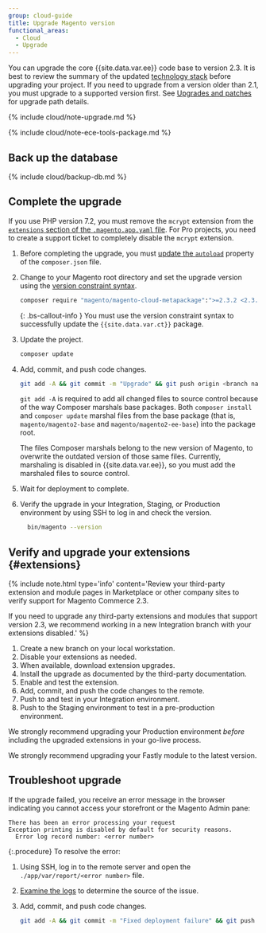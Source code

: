 ```yaml
---
group: cloud-guide
title: Upgrade Magento version
functional_areas:
  - Cloud
  - Upgrade
---
```


You can upgrade the core {{site.data.var.ee}} code base to version 2.3. It is best to review the summary of the updated [technology stack]({{site.baseurl}}/guides/v2.3/install-gde/system-requirements-tech.html) before upgrading your project. If you need to upgrade from a version older than 2.1, you must upgrade to a supported version first. See [Upgrades and patches]({{page.baseurl}}/cloud/project/project-upgrade-parent.html) for upgrade path details.

{% include cloud/note-upgrade.md %}

{% include cloud/note-ece-tools-package.md %}

## Back up the database

{% include cloud/backup-db.md %}

## Complete the upgrade

If you use PHP version 7.2, you must remove the `mcrypt` extension from the [`extensions` section of the `.magento.app.yaml` file]({{page.baseurl}}/cloud/project/project-conf-files_magento-app.html#configure-php-options). For Pro projects, you need to create a support ticket to completely disable the `mcrypt` extension.

1.  Before completing the upgrade, you must [update the `autoload`]({{page.baseurl}}/comp-mgr/cli/cli-upgrade.html#update-autoload) property of the `composer.json` file.

1.  Change to your Magento root directory and set the upgrade version using the [version constraint syntax]({{page.baseurl}}/cloud/project/ece-tools-upgrade-project.html#metapackage).

    ```bash
    composer require "magento/magento-cloud-metapackage":">=2.3.2 <2.3.3" --no-update
    ```

    {: .bs-callout-info }
    You must use the version constraint syntax to successfully update the `{{site.data.var.ct}}` package.

1.  Update the project.

    ```bash
    composer update
    ```

1.  Add, commit, and push code changes.

    ```bash
    git add -A && git commit -m "Upgrade" && git push origin <branch name>
    ```

    `git add -A` is required to add all changed files to source control because of the way Composer marshals base packages. Both `composer install` and `composer update` marshal files from the base package (that is, `magento/magento2-base` and `magento/magento2-ee-base`) into the package root.

    The files Composer marshals belong to the new version of Magento, to overwrite the outdated version of those same files. Currently, marshaling is disabled in {{site.data.var.ee}}, so you must add the marshaled files to source control.

1.  Wait for deployment to complete.

1.  Verify the upgrade in your Integration, Staging, or Production environment by using SSH to log in and check the version.

    ```bash
      bin/magento --version
    ```

## Verify and upgrade your extensions {#extensions}

{%
include note.html
type='info'
content='Review your third-party extension and module pages in Marketplace or other company sites to verify support for Magento Commerce 2.3.

If you need to upgrade any third-party extensions and modules that support version 2.3, we recommend working in a new Integration branch with your extensions disabled.'
%}

1.  Create a new branch on your local workstation.
1.  Disable your extensions as needed.
1.  When available, download extension upgrades.
1.  Install the upgrade as documented by the third-party documentation.
1.  Enable and test the extension.
1.  Add, commit, and push the code changes to the remote.
1.  Push to and test in your Integration environment.
1.  Push to the Staging environment to test in a pre-production environment.

We strongly recommend upgrading your Production environment _before_ including the upgraded extensions in your go-live process.

We strongly recommend upgrading your Fastly module to the latest version.

## Troubleshoot upgrade

If the upgrade failed, you receive an error message in the browser indicating you cannot access your storefront or the Magento Admin pane:

```terminal
There has been an error processing your request
Exception printing is disabled by default for security reasons.
  Error log record number: <error number>
```

{:.procedure}
To resolve the error:

1.  Using SSH, log in to the remote server and open the `./app/var/report/<error number>` file.

1.  [Examine the logs]({{page.baseurl}}/cloud/project/log-locations.html) to determine the source of the issue.

1.  Add, commit, and push code changes.

    ```bash
    git add -A && git commit -m "Fixed deployment failure" && git push origin <branch name>
    ```
